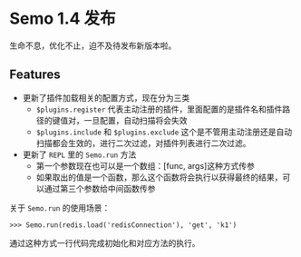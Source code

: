 # Semo 1.4 发布

生命不息，优化不止，迫不及待发布新版本啦。

## Features

* 更新了插件加载相关的配置方式，现在分为三类
  * `$plugins.register` 代表主动注册的插件，里面配置的是插件名和插件路径的键值对，一旦配置，自动扫描将会失效
  * `$plugins.include` 和 `$plugins.exclude` 这个是不管用主动注册还是自动扫描都会生效的，进行二次过滤，对插件列表进行二次过滤。
* 更新了 `REPL` 里的 `Semo.run` 方法
  * 第一个参数现在也可以是一个数组：[func, args]这种方式传参
  * 如果取出的值是一个函数，那么这个函数将会执行以获得最终的结果，可以通过第三个参数给中间函数传参


关于 `Semo.run` 的使用场景：

```
>>> Semo.run(redis.load('redisConnection'), 'get', 'k1')
```

通过这种方式一行代码完成初始化和对应方法的执行。